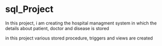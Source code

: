 # sql_Project
In this project, i am creating the hospital managment system in which the details about patient, doctor and disease is stored

in this project various stored procedure, triggers and views are created
